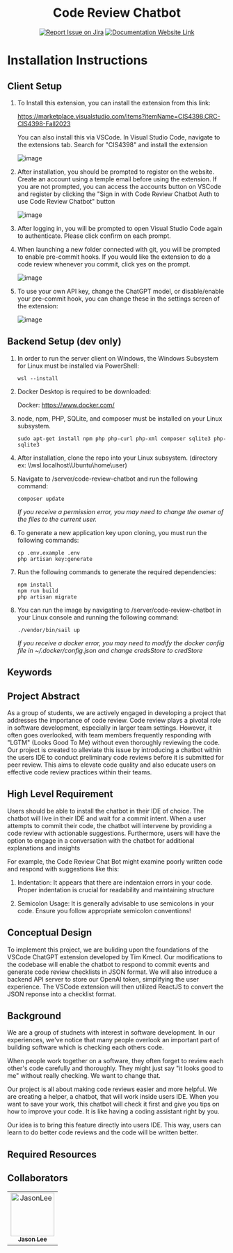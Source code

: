 
<div align="center">

# Code Review Chatbot
[![Report Issue on Jira](https://img.shields.io/badge/Report%20Issues-Jira-0052CC?style=flat&logo=jira-software)](https://temple-cis-projects-in-cs.atlassian.net/jira/software/c/projects/DT/issues)
[![Documentation Website Link](https://img.shields.io/badge/-Documentation%20Website-brightgreen)](https://capstone-projects-2023-fall.github.io/project-code-review-chatbot/)


</div>

# Installation Instructions

## Client Setup

1. To Install this extension, you can install the extension from this link:

    https://marketplace.visualstudio.com/items?itemName=CIS4398.CRC-CIS4398-Fall2023

   You can also install this via VSCode. In Visual Studio Code, navigate to the extensions tab. Search for "CIS4398" and install the extension
   
   ![image](https://github.com/Capstone-Projects-2023-Fall/project-code-review-chatbot/assets/70736675/02205b36-b438-4494-b11f-65d38f5f3161)

   
3. After installation, you should be prompted to register on the website. Create an account using a temple email before using the extension.
   If you are not prompted, you can access the accounts button on VSCode and register by clicking the "Sign in with Code Review Chatbot Auth to use Code Review Chatbot" button
   
   ![image](https://github.com/Capstone-Projects-2023-Fall/project-code-review-chatbot/assets/70736675/d19de7c5-e9f7-478b-a6c9-35719ea61af9)

4. After logging in, you will be prompted to open Visual Studio Code again to authenticate. Please click confirm on each prompt.

5. When launching a new folder connected with git, you will be prompted to enable pre-commit hooks. If you would like the extension to do a code review whenever you commit, click yes on the prompt.
   
   ![image](https://github.com/Capstone-Projects-2023-Fall/project-code-review-chatbot/assets/70736675/ecf1af9b-d86a-49e4-a59c-8efceb82bf28)


6. To use your own API key, change the ChatGPT model, or disable/enable your pre-commit hook, you can change these in the settings screen of the extension:
   
   ![image](https://github.com/Capstone-Projects-2023-Fall/project-code-review-chatbot/assets/70736675/83d8a75a-95ec-4d9d-9bbf-e349cf6199f3)



## Backend Setup (dev only)

1. In order to run the server client on Windows, the Windows Subsystem for Linux must be installed via PowerShell:

    `wsl --install`

2. Docker Desktop is required to be downloaded:
   
   Docker: https://www.docker.com/

3. node, npm, PHP, SQLite, and composer must be installed on your Linux subsystem.
   ```
   sudo apt-get install npm php php-curl php-xml composer sqlite3 php-sqlite3
   ```
   
5. After installation, clone the repo into your Linux subsystem. (directory ex: \\\\wsl.localhost\Ubuntu\home\user)

6. Navigate to /server/code-review-chatbot and run the following command:

    `composer update`

   *If you receive a permission error, you may need to change the owner of the files to the current user.*

7. To generate a new application key upon cloning, you must run the following commands:

   ```
   cp .env.example .env
   php artisan key:generate
   ```

8. Run the following commands to generate the required dependencies:
   ```
   npm install
   npm run build
   php artisan migrate
   ```
   
9. You can run the image by navigating to /server/code-review-chatbot in your Linux console and running the following command:
   
   `./vendor/bin/sail up`

   *If you receive a docker error, you may need to modify the docker config file in ~/.docker/config.json and change credsStore to credStore*


## Keywords



## Project Abstract

As a group of students, we are actively engaged in developing a project that addresses the importance of code review. Code review plays a pivotal role in software development, especially in larger team settings. However, it often goes overlooked, with team members frequently responding with "LGTM" (Looks Good To Me) without even thoroughly reviewing the code. Our project is created to alleviate this issue by introducing a chatbot within the users IDE to conduct preliminary code reviews before it is submitted for peer review. This aims to elevate code quality and also educate users on effective code review practices within their teams. 

## High Level Requirement

Users should be able to install the chatbot in their IDE of choice. The chatbot will live in their IDE and wait for a commit intent. When a user attempts to commit their code, the chatbot will intervene by providing a code review with actionable suggestions. Furthermore, users will have the option to engage in a conversation with the chatbot for additional explanations and insights

For example, the Code Review Chat Bot might examine poorly written code and respond with suggestions like this:

1. Indentation: It appears that there are indentaion errors in your code. Proper indentation is crucial for readability and maintaining structure

2. Semicolon Usage: It is generally advisable to use semicolons in your code. Ensure you follow appropriate semicolon conventions!

## Conceptual Design

To implement this project, we are buliding upon the foundations of the VSCode ChatGPT extension developed by Tim Kmecl. Our modifications to the codebase will enable the chatbot to respond to commit events and generate code review checklists in JSON format. We will also introduce a backend API server to store our OpenAI token, simplifying the user experience. The VSCode extension will then utilized ReactJS to convert the JSON reponse into a checklist format. 

## Background

We are a group of studnets with interest in software development. In our experiences, we've notice that many people overlook an important part of building software which is checking each others code. 

When people work together on a software, they often forget to review each other's code carefully and thoroughly. They might just say "it looks good to me" without really checking. We want to change that. 

Our project is all about making code reviews easier and more helpful. We are creating a helper, a chatbot, that will work inside users IDE. When you want to save your work, this chatbot will check it first and give you tips on how to improve your code. It is like having a coding assistant right by you. 

Our idea is to bring this feature directly into users IDE. This way, users can learn to do better code reviews and the code will be written better.

## Required Resources

## Collaborators

[//]: # ( readme: collaborators -start )
<table>
<tr>
    <td align="center">
        <a href="https://github.com/yoonjaejasonlee">
            <img src="https://avatars.githubusercontent.com/u/97626684?v=4" width="100;" alt="JasonLee"/>
            <br />
            <sub><b>Jason Lee</b></sub>
        </a>
    </td>
</tr>
</table>

[//]: # ( readme: collaborators -end )
